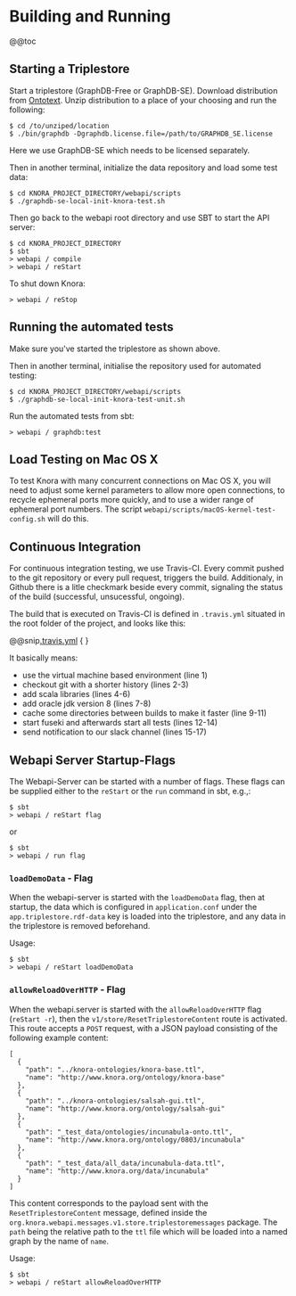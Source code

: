 <!---
Copyright © 2015-2018 the contributors (see Contributors.md).

This file is part of Knora.

Knora is free software: you can redistribute it and/or modify
it under the terms of the GNU Affero General Public License as published
by the Free Software Foundation, either version 3 of the License, or
(at your option) any later version.

Knora is distributed in the hope that it will be useful,
but WITHOUT ANY WARRANTY; without even the implied warranty of
MERCHANTABILITY or FITNESS FOR A PARTICULAR PURPOSE.  See the
GNU Affero General Public License for more details.

You should have received a copy of the GNU Affero General Public
License along with Knora.  If not, see <http://www.gnu.org/licenses/>.
-->


# Building and Running

@@toc


## Starting a Triplestore

Start a triplestore (GraphDB-Free or GraphDB-SE). Download distribution from [Ontotext](http://ontotext.com).
Unzip distribution to a place of your choosing and run the following:

```
$ cd /to/unziped/location
$ ./bin/graphdb -Dgraphdb.license.file=/path/to/GRAPHDB_SE.license
```

Here we use GraphDB-SE which needs to be licensed separately.

Then in another terminal, initialize the data repository and load some test data:

```
$ cd KNORA_PROJECT_DIRECTORY/webapi/scripts
$ ./graphdb-se-local-init-knora-test.sh
```

Then go back to the webapi root directory and use SBT to start the API
server:

```
$ cd KNORA_PROJECT_DIRECTORY
$ sbt
> webapi / compile
> webapi / reStart
```

To shut down Knora:

```
> webapi / reStop
```

## Running the automated tests

Make sure you've started the triplestore as shown above.

Then in another terminal, initialise the repository used for automated
testing:

```
$ cd KNORA_PROJECT_DIRECTORY/webapi/scripts
$ ./graphdb-se-local-init-knora-test-unit.sh
```

Run the automated tests from sbt:

```
> webapi / graphdb:test
```

## Load Testing on Mac OS X

To test Knora with many concurrent connections on Mac OS
X, you will need to adjust some kernel parameters to allow more open
connections, to recycle ephemeral ports more quickly, and to use a wider
range of ephemeral port numbers. The script
`webapi/scripts/macOS-kernel-test-config.sh` will do this.

## Continuous Integration

For continuous integration testing, we use Travis-CI. Every commit
pushed to the git repository or every pull request, triggers the build.
Additionaly, in Github there is a litle checkmark beside every commit,
signaling the status of the build (successful, unsucessful, ongoing).

The build that is executed on Travis-CI is defined in `.travis.yml`
situated in the root folder of the project, and looks like this:

@@snip[.travis.yml](../../../../../.travis.yml) { }

It basically means:

   - use the virtual machine based environment (line 1)
   - checkout git with a shorter history (lines 2-3)
   - add scala libraries (lines 4-6)
   - add oracle jdk version 8 (lines 7-8)
   - cache some directories between builds to make it faster (line
     9-11)
   - start fuseki and afterwards start all tests (lines 12-14)
   - send notification to our slack channel (lines 15-17)

## Webapi Server Startup-Flags

The Webapi-Server can be started with a number of flags. These flags can
be supplied either to the `reStart` or the `run` command in sbt, e.g.,:

```
$ sbt
> webapi / reStart flag
```

or

```
$ sbt
> webapi / run flag
```

### `loadDemoData` - Flag

When the webapi-server is started with the `loadDemoData` flag, then at
startup, the data which is configured in `application.conf` under the
`app.triplestore.rdf-data` key is loaded into the triplestore, and any
data in the triplestore is removed beforehand.

Usage:

```
$ sbt
> webapi / reStart loadDemoData
```
### `allowReloadOverHTTP` - Flag

When the webapi.server is started with the `allowReloadOverHTTP` flag (`reStart -r`),
then the `v1/store/ResetTriplestoreContent` route is activated. This
route accepts a `POST` request, with a JSON payload consisting of the
following example content:

```
[
  {
    "path": "../knora-ontologies/knora-base.ttl",
    "name": "http://www.knora.org/ontology/knora-base"
  },
  {
    "path": "../knora-ontologies/salsah-gui.ttl",
    "name": "http://www.knora.org/ontology/salsah-gui"
  },
  {
    "path": "_test_data/ontologies/incunabula-onto.ttl",
    "name": "http://www.knora.org/ontology/0803/incunabula"
  },
  {
    "path": "_test_data/all_data/incunabula-data.ttl",
    "name": "http://www.knora.org/data/incunabula"
  }
]
```

This content corresponds to the payload sent with the
`ResetTriplestoreContent` message, defined inside the
`org.knora.webapi.messages.v1.store.triplestoremessages` package. The
`path` being the relative path to the `ttl` file which will be loaded
into a named graph by the name of `name`.

Usage:

```
$ sbt
> webapi / reStart allowReloadOverHTTP
```
